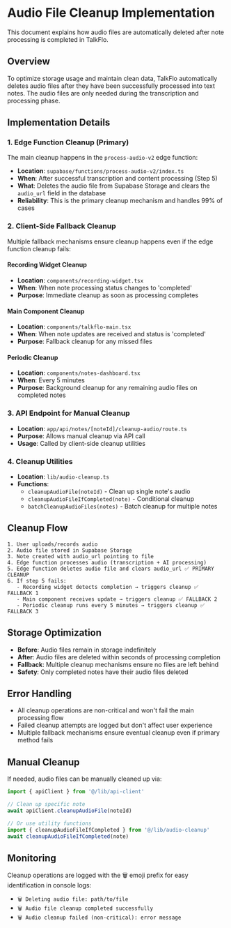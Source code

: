 # Audio File Cleanup Implementation

This document explains how audio files are automatically deleted after note processing is completed in TalkFlo.

## Overview

To optimize storage usage and maintain clean data, TalkFlo automatically deletes audio files after they have been successfully processed into text notes. The audio files are only needed during the transcription and processing phase.

## Implementation Details

### 1. Edge Function Cleanup (Primary)

The main cleanup happens in the `process-audio-v2` edge function:

- **Location**: `supabase/functions/process-audio-v2/index.ts`
- **When**: After successful transcription and content processing (Step 5)
- **What**: Deletes the audio file from Supabase Storage and clears the `audio_url` field in the database
- **Reliability**: This is the primary cleanup mechanism and handles 99% of cases

### 2. Client-Side Fallback Cleanup

Multiple fallback mechanisms ensure cleanup happens even if the edge function cleanup fails:

#### Recording Widget Cleanup
- **Location**: `components/recording-widget.tsx`
- **When**: When note processing status changes to 'completed'
- **Purpose**: Immediate cleanup as soon as processing completes

#### Main Component Cleanup
- **Location**: `components/talkflo-main.tsx`
- **When**: When note updates are received and status is 'completed'
- **Purpose**: Fallback cleanup for any missed files

#### Periodic Cleanup
- **Location**: `components/notes-dashboard.tsx`
- **When**: Every 5 minutes
- **Purpose**: Background cleanup for any remaining audio files on completed notes

### 3. API Endpoint for Manual Cleanup

- **Location**: `app/api/notes/[noteId]/cleanup-audio/route.ts`
- **Purpose**: Allows manual cleanup via API call
- **Usage**: Called by client-side cleanup utilities

### 4. Cleanup Utilities

- **Location**: `lib/audio-cleanup.ts`
- **Functions**:
  - `cleanupAudioFile(noteId)` - Clean up single note's audio
  - `cleanupAudioFileIfCompleted(note)` - Conditional cleanup
  - `batchCleanupAudioFiles(notes)` - Batch cleanup for multiple notes

## Cleanup Flow

```
1. User uploads/records audio
2. Audio file stored in Supabase Storage
3. Note created with audio_url pointing to file
4. Edge function processes audio (transcription + AI processing)
5. Edge function deletes audio file and clears audio_url ✅ PRIMARY CLEANUP
6. If step 5 fails:
   - Recording widget detects completion → triggers cleanup ✅ FALLBACK 1
   - Main component receives update → triggers cleanup ✅ FALLBACK 2
   - Periodic cleanup runs every 5 minutes → triggers cleanup ✅ FALLBACK 3
```

## Storage Optimization

- **Before**: Audio files remain in storage indefinitely
- **After**: Audio files are deleted within seconds of processing completion
- **Fallback**: Multiple cleanup mechanisms ensure no files are left behind
- **Safety**: Only completed notes have their audio files deleted

## Error Handling

- All cleanup operations are non-critical and won't fail the main processing flow
- Failed cleanup attempts are logged but don't affect user experience
- Multiple fallback mechanisms ensure eventual cleanup even if primary method fails

## Manual Cleanup

If needed, audio files can be manually cleaned up via:

```typescript
import { apiClient } from '@/lib/api-client'

// Clean up specific note
await apiClient.cleanupAudioFile(noteId)

// Or use utility functions
import { cleanupAudioFileIfCompleted } from '@/lib/audio-cleanup'
await cleanupAudioFileIfCompleted(note)
```

## Monitoring

Cleanup operations are logged with the 🗑️ emoji prefix for easy identification in console logs:

- `🗑️ Deleting audio file: path/to/file`
- `🗑️ Audio file cleanup completed successfully`
- `🗑️ Audio cleanup failed (non-critical): error message`